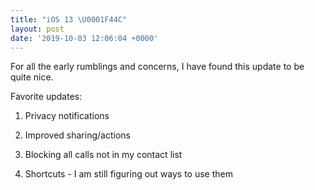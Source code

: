 ```yaml
---
title: "iOS 13 \U0001F44C"
layout: post
date: '2019-10-03 12:06:04 +0000'
---
```

For all the early rumblings and concerns, I have found this update to be quite nice.

Favorite updates:

1. Privacy notifications

2. Improved sharing/actions

3. Blocking all calls not in my contact list

4. Shortcuts - I am still figuring out ways to use them
